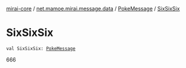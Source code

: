 [mirai-core](../../index.md) / [net.mamoe.mirai.message.data](../index.md) / [PokeMessage](index.md) / [SixSixSix](./-six-six-six.md)

# SixSixSix

`val SixSixSix: `[`PokeMessage`](index.md)

666

